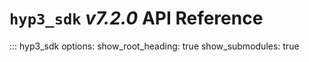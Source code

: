 # `hyp3_sdk` *v7.2.0* API Reference

::: hyp3_sdk
    options:
        show_root_heading: true
        show_submodules: true
